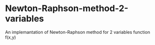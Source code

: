 # Newton-Raphson-method-2-variables
An implemantation of Newton-Raphson method for 2 variables function f(x,y)
